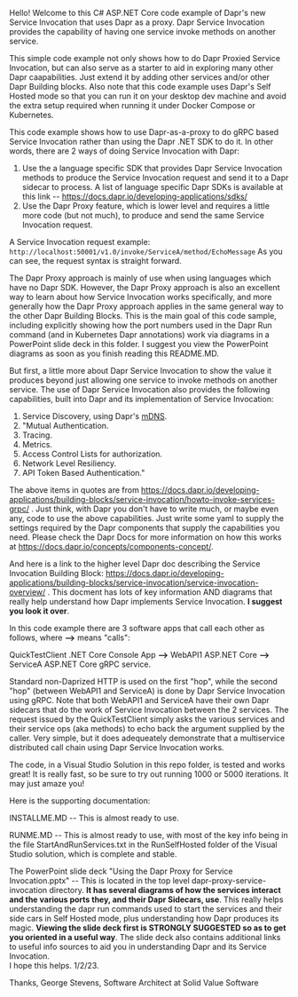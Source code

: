 Hello!  Welcome to this C# ASP.NET Core code example of Dapr's new Service Invocation that uses Dapr as a proxy.  Dapr Service Invocation provides the capability of having one service invoke methods on another service.  

This simple code example not only shows how to do Dapr Proxied Service Invocation, but can also serve as a starter to aid in exploring many other Dapr caapabilities.  Just extend it by adding other services and/or other Dapr Building blocks.  Also note that this code example uses Dapr's Self Hosted mode so that you can run it on your desktop dev machine and avoid the extra setup required when running it under Docker Compose or Kubernetes.

This code example shows how to use Dapr-as-a-proxy to do gRPC based Service Invocation rather than using the Dapr .NET SDK to do it. In other words, there are 2 ways of doing Service Invocation with Dapr:
1. Use the a language specific SDK that provides Dapr Service Invocation methods to produce the Service Invocation request and send it to a Dapr sidecar to process. A list of language specific Dapr SDKs is available at this link -- https://docs.dapr.io/developing-applications/sdks/
2. Use the Dapr Proxy feature, which is lower level and requires a little more code (but not much), to produce and send the same Service Invocation request.

A Service Invocation request example: `http://localhost:50001/v1.0/invoke/ServiceA/method/EchoMessage`  As you can see, the request syntax is straight forward.

The Dapr Proxy approach is mainly of use when using languages which have no Dapr SDK.  However, the Dapr Proxy approach is also an excellent way to learn about how Service Invocation works specifically, and more generally how the Dapr Proxy approach applies in the same general way to the other Dapr Building Blocks.  This is the main goal of this code sample, including explicitly showing how the port numbers used in the Dapr Run command (and in Kubernetes Dapr annotations) work via diagrams in a PowerPoint slide deck in this folder.  I suggest you view the PowerPoint diagrams as soon as you finish reading this README.MD.

But first, a little more about Dapr Service Invocation to show the value it produces beyond just allowing one service to invoke methods on another service.  The use of Dapr Service Invocation also provides the following capabilities, built into Dapr and its implementation of Service Invocation:
1. Service Discovery, using Dapr's [mDNS](https://docs.dapr.io/reference/components-reference/supported-name-resolution/nr-mdns/).
2. "Mutual Authentication.
3. Tracing.
4. Metrics.
5. Access Control Lists for authorization.
6. Network Level Resiliency.
7. API Token Based Authentication."

The above items in quotes are from https://docs.dapr.io/developing-applications/building-blocks/service-invocation/howto-invoke-services-grpc/ .  Just think, with Dapr you don't have to write much, or maybe even any, code to use the above capabilities.  Just write some yaml to supply the settings required by the Dapr components that supply the capabilities you need.  Please check the Dapr Docs for more information on how this works at https://docs.dapr.io/concepts/components-concept/.

And here is a link to the higher level Dapr doc describing the Service Invocation Building Block: https://docs.dapr.io/developing-applications/building-blocks/service-invocation/service-invocation-overview/ . This docment has lots of key information AND diagrams that really help understand how Dapr implements Service Invocation.  **I suggest you look it over**.

In this code example there are 3 software apps that call each other as follows, where **-->** means "calls":   

  QuickTestClient .NET Core Console App **-->** WebAPI1 ASP.NET Core **-->** ServiceA ASP.NET Core gRPC service.
  
Standard non-Daprized HTTP is used on the first "hop", while the second "hop" (between WebAPI1 and ServiceA) is done by Dapr Service Invocation using gRPC.  Note that both WebAPI1 and ServiceA have their own Dapr sidecars that do the work of Service Invocation between the 2 services.  The request issued by the QuickTestClient simply asks the various services and their service ops (aka methods) to echo back the argument supplied by the caller.  Very simple, but it does adequeately demonstrate that a multiservice distributed call chain using Dapr Service Invocation works.

The code, in a Visual Studio Solution in this repo folder, is tested and works great!  It is really fast, so be sure to try out running 1000 or 5000 iterations.  It may just amaze you!  


Here is the supporting documentation:

INSTALLME.MD  -- This is almost ready to use.

RUNME.MD -- This is almost ready to use, with most of the key info being in the file StartAndRunServices.txt in the RunSelfHosted folder of the Visual Studio solution, which is complete and stable.

The PowerPoint slide deck "Using the Dapr Proxy for Service Invocation.pptx" -- This is located in the top level dapr-proxy-service-invocation directory.  **It has several diagrams of how the services interact and the various ports they, and their Dapr Sidecars, use**.  This really helps understanding the dapr run commands used to start the services and their side cars in Self Hosted mode, plus understanding how Dapr produces its magic.  **Viewing the slide deck first is STRONGLY SUGGESTED so as to get you oriented in a useful way**.  The slide deck also contains additional links to useful info sources to aid you in understanding Dapr and its Service Invocation.  
I hope this helps. 1/2/23.

Thanks, 
George Stevens, Software Architect at Solid Value Software
